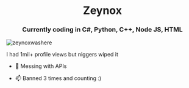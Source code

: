 <h1 align="center">Zeynox</h1>
<h3 align="center">Currently coding in C#, Python, C++, Node JS, HTML</h3>

<p align="left"> <img src="https://komarev.com/ghpvc/?username=zeynoxwashere&label=Profile%20views&color=0e75b6&style=flat" alt="zeynoxwashere" /> </p>

I had 1mil+ profile views but niggers wiped it

- 🔭 Messing with APIs

- 📫 Banned 3 times and counting :)
